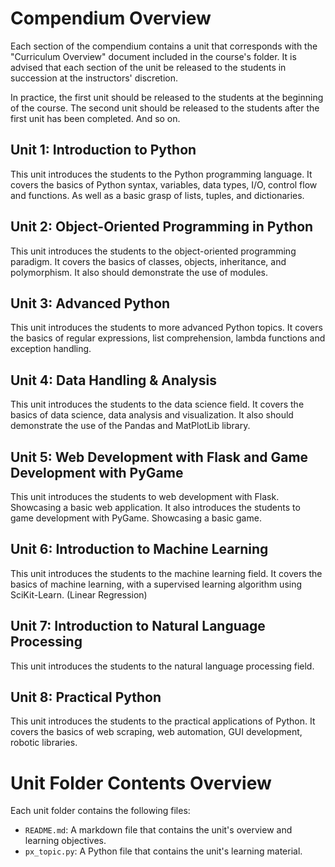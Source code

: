 # Compendium Overview
Each section of the compendium contains a unit that corresponds with the "Curriculum Overview" document included in the 
course's folder. It is advised that each section of the unit be released to the students in succession at the instructors' 
discretion. 


In practice, the first unit should be released to the students at the beginning of the course. The second unit should be
released to the students after the first unit has been completed. And so on.

## Unit 1: Introduction to Python
This unit introduces the students to the Python programming language. It covers the basics of Python syntax, variables, 
data types, I/O, control flow and functions. As well as a basic grasp of lists, tuples, and dictionaries.

## Unit 2: Object-Oriented Programming in Python
This unit introduces the students to the object-oriented programming paradigm. It covers the basics of classes, objects,
inheritance, and polymorphism. It also should demonstrate the use of modules.

## Unit 3: Advanced Python
This unit introduces the students to more advanced Python topics. It covers the basics of regular expressions, 
list comprehension, lambda functions and exception handling.

## Unit 4:  Data Handling & Analysis
This unit introduces the students to the data science field. It covers the basics of data science, data analysis and 
visualization. It also should demonstrate the use of the Pandas and MatPlotLib library.

## Unit 5: Web Development with Flask and Game Development with PyGame
This unit introduces the students to web development with Flask. Showcasing a basic web application.
It also introduces the students to game development with PyGame. Showcasing a basic game.

## Unit 6: Introduction to Machine Learning
This unit introduces the students to the machine learning field. It covers the basics of machine learning, with a supervised 
learning algorithm using SciKit-Learn. (Linear Regression)

## Unit 7: Introduction to Natural Language Processing
This unit introduces the students to the natural language processing field.

## Unit 8: Practical Python
This unit introduces the students to the practical applications of Python. It covers the basics of web scraping,
web automation, GUI development, robotic libraries.

# Unit Folder Contents Overview
Each unit folder contains the following files:
- `README.md`: A markdown file that contains the unit's overview and learning objectives.
- `px_topic.py`: A Python file that contains the unit's learning material.
